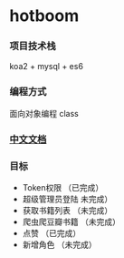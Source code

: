 # hotboom

### 项目技术栈
koa2 + mysql + es6 
### 编程方式
面向对象编程 class
### [中文文档](https://jackiestar.github.io/koa/hotboom.html)
### 目标
- Token权限  （已完成）
- 超级管理员登陆    未完成）
- 获取书籍列表    （未完成）
- 爬虫爬豆瓣书籍  （未完成）
- 点赞           （已完成）
- 新增角色       （未完成）
